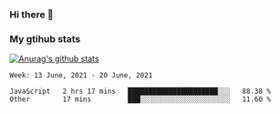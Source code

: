 ### Hi there 👋

### My gtihub stats

[![Anurag's github stats](https://github-readme-stats.vercel.app/api?username=gaozhidong)](https://github.com/gaozhidong/github-readme-stats)

<!--START_SECTION:waka-->
```text
Week: 13 June, 2021 - 20 June, 2021

JavaScript   2 hrs 17 mins   ██████████████████████░░░   88.38 % 
Other        17 mins         ███░░░░░░░░░░░░░░░░░░░░░░   11.60 % 
```
<!--END_SECTION:waka-->